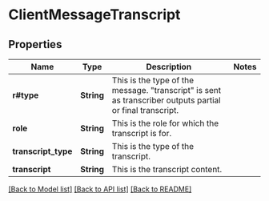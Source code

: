 # ClientMessageTranscript

## Properties

Name | Type | Description | Notes
------------ | ------------- | ------------- | -------------
**r#type** | **String** | This is the type of the message. \"transcript\" is sent as transcriber outputs partial or final transcript. | 
**role** | **String** | This is the role for which the transcript is for. | 
**transcript_type** | **String** | This is the type of the transcript. | 
**transcript** | **String** | This is the transcript content. | 

[[Back to Model list]](../README.md#documentation-for-models) [[Back to API list]](../README.md#documentation-for-api-endpoints) [[Back to README]](../README.md)


